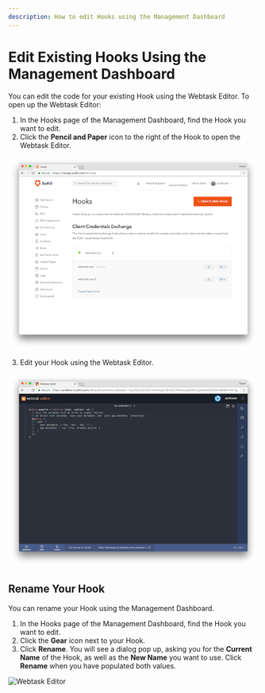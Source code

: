 ```yaml
---
description: How to edit Hooks using the Management Dashboard
---
```


# Edit Existing Hooks Using the Management Dashboard

You can edit the code for your existing Hook using the Webtask Editor. To open up the Webtask Editor:

1. In the Hooks page of the Management Dashboard, find the Hook you want to edit.
2. Click the **Pencil and Paper** icon to the right of the Hook to open the Webtask Editor.

  ![List of Hooks](/media/articles/auth0-hooks/hooks-list.png)

3. Edit your Hook using the Webtask Editor.

  ![Webtask Editor](/media/articles/auth0-hooks/webtask-editor.png)

## Rename Your Hook

You can rename your Hook using the Management Dashboard.

1. In the Hooks page of the Management Dashboard, find the Hook you want to edit.
2. Click the **Gear** icon next to your Hook.
3. Click **Rename**. You will see a dialog pop up, asking you for the **Current Name** of the Hook, as well as the **New Name** you want to use. Click **Rename** when you have populated both values.

![Webtask Editor](/media/articles/auth0-hooks/rename-hooks.png)
